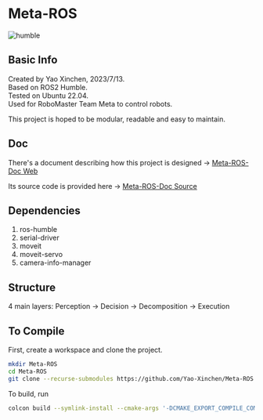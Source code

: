 # Meta-ROS

![humble](https://github.com/Meta-Team/Meta-ROS/actions/workflows/ros-humble.yml/badge.svg)

## Basic Info

Created by Yao Xinchen, 2023/7/13. \
Based on ROS2 Humble. \
Tested on Ubuntu 22.04. \
Used for RoboMaster Team Meta to control robots.

This project is hoped to be modular, readable and easy to maintain.

## Doc

There's a document describing how this project is designed -> 
[Meta-ROS-Doc Web](https://yao-xinchen.github.io/Meta-ROS-Doc/meta-ros.html)

Its source code is provided here ->
[Meta-ROS-Doc Source](https://github.com/Yao-Xinchen/Meta-ROS-Doc)

## Dependencies

1. ros-humble
2. serial-driver
3. moveit
4. moveit-servo
5. camera-info-manager

## Structure

4 main layers: Perception -> Decision -> Decomposition -> Execution

## To Compile

First, create a workspace and clone the project.

```Bash
mkdir Meta-ROS
cd Meta-ROS
git clone --recurse-submodules https://github.com/Yao-Xinchen/Meta-ROS src
```

To build, run

```Bash
colcon build --symlink-install --cmake-args '-DCMAKE_EXPORT_COMPILE_COMMANDS=On'
```
